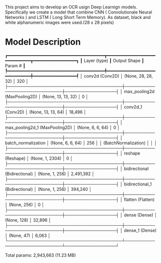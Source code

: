 This project aims to develop an OCR usign Deep Learnign models. Specifically we create a model that combine CNN ( Convolutionale Neural Networks ) and LSTM ( Long Short Term Memory).
As dataset, black and white alphanumeric images were used.(28 x 28 pixels)

# Model Description
┏━━━━━━━━━━━━━━━━━━━━━━━━━━━━━━━━━━━━━━┳━━━━━━━━━━━━━━━━━━━━━━━━━━━━━┳━━━━━━━━━━━━━━━━━┓
┃ Layer (type)                         ┃ Output Shape                ┃         Param # ┃
┡━━━━━━━━━━━━━━━━━━━━━━━━━━━━━━━━━━━━━━╇━━━━━━━━━━━━━━━━━━━━━━━━━━━━━╇━━━━━━━━━━━━━━━━━┩
│ conv2d (Conv2D)                      │ (None, 28, 28, 32)          │             320 │
├──────────────────────────────────────┼─────────────────────────────┼─────────────────┤
│ max_pooling2d (MaxPooling2D)         │ (None, 13, 13, 32)          │               0 │
├──────────────────────────────────────┼─────────────────────────────┼─────────────────┤
│ conv2d_1 (Conv2D)                    │ (None, 13, 13, 64)          │          18,496 │
├──────────────────────────────────────┼─────────────────────────────┼─────────────────┤
│ max_pooling2d_1 (MaxPooling2D)       │ (None, 6, 6, 64)            │               0 │
├──────────────────────────────────────┼─────────────────────────────┼─────────────────┤
│ batch_normalization                  │ (None, 6, 6, 64)            │             256 │
│ (BatchNormalization)                 │                             │                 │
├──────────────────────────────────────┼─────────────────────────────┼─────────────────┤
│ reshape (Reshape)                    │ (None, 1, 2304)             │               0 │
├──────────────────────────────────────┼─────────────────────────────┼─────────────────┤
│ bidirectional (Bidirectional)        │ (None, 1, 256)              │       2,491,392 │
├──────────────────────────────────────┼─────────────────────────────┼─────────────────┤
│ bidirectional_1 (Bidirectional)      │ (None, 1, 256)              │         394,240 │
├──────────────────────────────────────┼─────────────────────────────┼─────────────────┤
│ flatten (Flatten)                    │ (None, 256)                 │               0 │
├──────────────────────────────────────┼─────────────────────────────┼─────────────────┤
│ dense (Dense)                        │ (None, 128)                 │          32,896 │
├──────────────────────────────────────┼─────────────────────────────┼─────────────────┤
│ dense_1 (Dense)                      │ (None, 47)                  │           6,063 │
└──────────────────────────────────────┴─────────────────────────────┴─────────────────┘

 Total params: 2,943,663 (11.23 MB)

